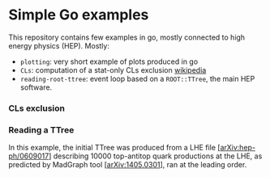 # Simple Go examples

This repository contains few examples in go, mostly connected to high energy physics (HEP). Mostly:
  + `plotting`: very short example of plots produced in go
  + `CLs`: computation of a stat-only CLs exclusion [wikipedia](https://en.wikipedia.org/wiki/CLs_method_(particle_physics))
  + `reading-root-ttree`: event loop based on a `ROOT::TTree`, the main HEP software.


### CLs exclusion


### Reading a TTree

In this example, the initial TTree was produced from a LHE file [[arXiv:hep-ph/0609017](https://arxiv.org/abs/hep-ph/0609017)]
describing 10000 top-antitop quark productions at the LHE, as predicted by MadGraph
tool [[arXiv:1405.0301](https://arxiv.org/abs/1405.0301)], ran at the leading order.